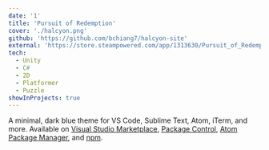 ```yaml
---
date: '1'
title: 'Pursuit of Redemption'
cover: './halcyon.png'
github: 'https://github.com/bchiang7/halcyon-site'
external: 'https://store.steampowered.com/app/1313630/Pursuit_of_Redemption/'
tech:
  - Unity
  - C#
  - 2D
  - Platformer
  - Puzzle
showInProjects: true
---
```


A minimal, dark blue theme for VS Code, Sublime Text, Atom, iTerm, and more. Available on [Visual Studio Marketplace](https://marketplace.visualstudio.com/items?itemName=brittanychiang.halcyon-vscode), [Package Control](https://packagecontrol.io/packages/Halcyon%20Theme), [Atom Package Manager](https://atom.io/themes/halcyon-syntax), and [npm](https://www.npmjs.com/package/hyper-halcyon-theme).

